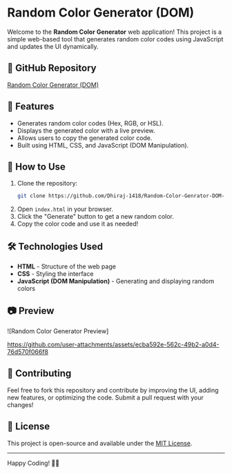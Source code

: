 # Random Color Generator (DOM)

Welcome to the **Random Color Generator** web application! This project is a simple web-based tool that generates random color codes using JavaScript and updates the UI dynamically.

## 🔗 GitHub Repository
[Random Color Generator (DOM)](https://github.com/Dhiraj-1418/Random-Color-Genrator-DOM-)

## 📌 Features
- Generates random color codes (Hex, RGB, or HSL).
- Displays the generated color with a live preview.
- Allows users to copy the generated color code.
- Built using HTML, CSS, and JavaScript (DOM Manipulation).

## 🚀 How to Use
1. Clone the repository:
   ```bash
   git clone https://github.com/Dhiraj-1418/Random-Color-Genrator-DOM-.git
   ```
2. Open `index.html` in your browser.
3. Click the "Generate" button to get a new random color.
4. Copy the color code and use it as needed!

## 🛠 Technologies Used
- **HTML** - Structure of the web page
- **CSS** - Styling the interface
- **JavaScript (DOM Manipulation)** - Generating and displaying random colors

## 📷 Preview
![Random Color Generator Preview]

https://github.com/user-attachments/assets/ecba592e-562c-49b2-a0d4-76d570f066f8


## 🤝 Contributing
Feel free to fork this repository and contribute by improving the UI, adding new features, or optimizing the code. Submit a pull request with your changes!

## 📜 License
This project is open-source and available under the [MIT License](LICENSE).

---
Happy Coding! 🎨🚀

